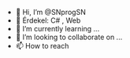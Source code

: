 - 👋 Hi, I’m @SNprogSN
- 👀 Érdekel: C# , Web
- 🌱 I’m currently learning ...
- 💞️ I’m looking to collaborate on ...
- 📫 How to reach 

